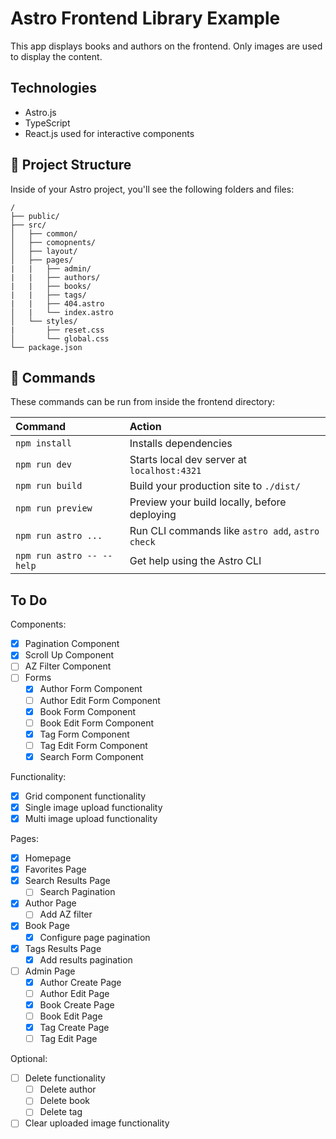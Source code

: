 # Astro Frontend Library Example
This app displays books and authors on the frontend. Only images are used to display the content.

## Technologies
- Astro.js
- TypeScript
- React.js used for interactive components

## 🚀 Project Structure

Inside of your Astro project, you'll see the following folders and files:

```text
/
├── public/
├── src/
│   ├── common/
│   ├── comopnents/
│   ├── layout/
│   ├── pages/
|   |   ├── admin/
|   |   ├── authors/
|   |   ├── books/
|   |   ├── tags/
|   |   ├── 404.astro
│   |   └── index.astro
│   └── styles/
|       ├── reset.css
│       └── global.css
└── package.json
```


## 🧞 Commands

These commands can be run from inside the frontend directory:

| Command                   | Action                                           |
| :------------------------ | :----------------------------------------------- |
| `npm install`             | Installs dependencies                            |
| `npm run dev`             | Starts local dev server at `localhost:4321`      |
| `npm run build`           | Build your production site to `./dist/`          |
| `npm run preview`         | Preview your build locally, before deploying     |
| `npm run astro ...`       | Run CLI commands like `astro add`, `astro check` |
| `npm run astro -- --help` | Get help using the Astro CLI                     |

## To Do
Components:
- [x] Pagination Component
- [x] Scroll Up Component
- [ ] AZ Filter Component
- [ ] Forms
  - [x] Author Form Component
  - [ ] Author Edit Form Component
  - [x] Book Form Component
  - [ ] Book Edit Form Component
  - [x] Tag Form Component
  - [ ] Tag Edit Form Component
  - [x] Search Form Component

Functionality:
- [x] Grid component functionality
- [x] Single image upload functionality
- [x] Multi image upload functionality

Pages:
- [x] Homepage
- [x] Favorites Page
- [x] Search Results Page
  - [ ] Search Pagination
- [x] Author Page
  - [ ] Add AZ filter
- [x] Book Page
  - [x] Configure page pagination
- [x] Tags Results Page
  - [x] Add results pagination
- [ ] Admin Page
  - [x] Author Create Page
  - [ ] Author Edit Page
  - [x] Book Create Page
  - [ ] Book Edit Page
  - [x] Tag Create Page
  - [ ] Tag Edit Page

Optional:
- [ ] Delete functionality
  - [ ] Delete author
  - [ ] Delete book
  - [ ] Delete tag
- [ ] Clear uploaded image functionality